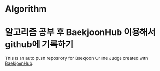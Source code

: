 # Algorithm
# 알고리즘 공부 후 BaekjoonHub 이용해서 github에 기록하기
This is an auto push repository for Baekjoon Online Judge created with [BaekjoonHub](https://github.com/BaekjoonHub/BaekjoonHub).
